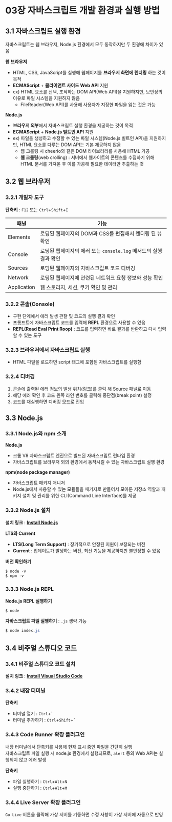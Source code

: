 # 03장 자바스크립트 개발 환경과 실행 방법
## 3.1 자바스크립트 실행 환경
자바스크립트는 웹 브라우저, Node.js 환경에서 모두 동작하지만 두 환경에 차이가 있음

**웹 브라우저**
- HTML, CSS, JavaScript를 실행해 웹페이지를 **브라우저 화면에 렌더링** 하는 것이 목적
- **ECMAScript** + **클라이언트 사이드 Web API** 지원
- ex) HTML 요소를 선택, 조작하는 DOM API(Web API)을 지원하지만, 보안상의 이유로 파일 시스템을 지원하지 않음<br>
    - FileReader(Web API)를 사용해 사용자가 지정한 파일을 읽는 것은 가능

**Node.js**
- **브라우저 외부**에서 자바스크립트 실행 환경을 제공하는 것이 목적
- **ECMAScript** + **Node.js 빌트인 API** 지원
- ex) 파일을 생성하고 수정할 수 있는 파일 시스템(Node.js 빌트인 API)을 지원하지만, HTML 요소를 다루는 DOM API는 기본 제공하지 않음
    - 웹 크롤링 시 cheerio와 같은 DOM 라이브러리를 사용해 HTML 가공
    - **웹 크롤링**(web crolling) : 서버에서 웹사이트의 콘텐츠를 수집하기 위해 HTML 문서를 가져온 후 이를 가공해 필요한 데이터만 추출하는 것

## 3.2 웹 브라우저
### 3.2.1 개발자 도구
**단축키** : `F12` 또는 `Ctrl`+`Shift`+`I`

|패널|기능|
|---|---|
|Elements|로딩된 웹페이지의 DOM과 CSS를 편집해서 렌더링 된 뷰 확인|
|Console|로딩된 웹페이지의 에러 또는 `console.log` 메서드의 실행 결과 확인|
|Sources|로딩된 웹페이지의 자바스크립트 코드 디버깅|
|Network|로딩된 웹페이지에 관련된 네트워크 요청 정보와 성능 확인|
|Application|웹 스토리지, 세션, 쿠키 확인 및 관리|

### 3.2.2 콘솔(Console)
- 구현 단계에서 에러 발생 관찰 및 코드의 실행 결과 확인
- 프롬프트에 자바스크립트 코드를 입력해 **REPL** 환경으로 사용할 수 있음
- **REPL(Read Eval Print Roop)** : 코드를 입력하면 바로 결과를 반환하고 다시 입력할 수 있는 도구

### 3.2.3 브라우저에서 자바스크립트 실행
- HTML 파일을 로드하면 script 태그에 포함된 자바스크립트를 실행함

### 3.2.4 디버깅
1. 콘솔에 출력된 에러 정보의 발생 위치(링크)를 클릭 해 Source 패널로 이동
2. 해당 에러 확인 후 코드 왼쪽 라인 번호를 클릭해 중단점(break point) 설정
3. 코드를 재실행하면 디버깅 모드로 진입

## 3.3 Node.js
### 3.3.1 Node.js와 npm 소개
**Node.js**
- 크롬 V8 자바스크립트 엔진으로 빌드된 자바스크립트 런타임 환경
- 자바스크립트를 브라우저 외의 환경에서 동작시킬 수 있는 자바스크립트 실행 환경

**npm(node package manager)**
- 자바스크립트 패키지 매니저
- Node.js에서 사용할 수 있는 모듈들을 패키지로 만들어서 모아둔 저장소 역할과 패키지 설치 및 관리를 위한 CLI(Command Line Interface)를 제공

### 3.3.2 Node.js 설치
**설치 링크** : [**Install Node.js**](https://nodejs.org/ko/download)

**LTS와 Current**
- **LTS(Long Term Support)** : 장기적으로 안정된 지원이 보장되는 버전
- **Current** : 업데이트가 발생하는 버전, 최신 기능을 제공하지만 불안정할 수 있음

**버전 확인하기**
```powershell
$ node -v
$ npm -v
```

### 3.3.3 Node.js REPL
**Node.js REPL 실행하기**
```powershell
$ node
```

**자바스크립트 파일 실행하기**
: `.js` 생략 가능
```powershell
$ node index.js
```

## 3.4 비주얼 스튜디오 코드
### 3.4.1 비주얼 스튜디오 코드 설치
**설치 링크** : [**Install Visual Studio Code**](https://code.visualstudio.com/Download)

### 3.4.2 내장 터미널
**단축키**
- 터미널 열기 : `Ctrl`+<code>`</code>
- 터미널 추가하기 : `Ctrl`+`Shift`+<code>`</code>

### 3.4.3 Code Runner 확장 플러그인
내장 터미널에서 단축키를 사용해 현재 표시 중인 파일을 간단히 실행<br>
자바스크립트 파일 실행 시 node.js 환경에서 실행되므로, `alert` 등의 Web API는 실행되지 않고 에러 발생

**단축키**
- 파일 실행하기 : `Ctrl`+`Alt`+`N`
- 실행 중단하기 : `Ctrl`+`Alt`+`M`


### 3.4.4 Live Server 확장 플러그인
`Go Live` 버튼을 클릭해 가상 서버를 기동하면 수정 사항이 가상 서버에 자동으로 반영